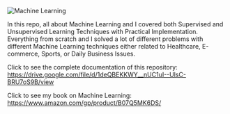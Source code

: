 ![Machine Learning](https://pbs.twimg.com/media/FdM-qm1WQAAWN6b?format=jpg&name=medium)

In this repo, all about Machine Learning and I covered both Supervised and Unsupervised Learning Techniques with Practical Implementation. Everything from scratch and I solved a lot of different problems with different Machine Learning techniques either related to Healthcare, E-commerce, Sports, or Daily Business Issues.

Click to see the complete documentation of this repository: <br>
https://drive.google.com/file/d/1deQBEKKWY__nUC1uI--UlsC-BRU7oS9B/view

Click to see my book on Machine Learning: <br>
https://www.amazon.com/gp/product/B07Q5MK6DS/

